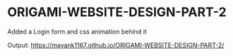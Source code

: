 # ORIGAMI-WEBSITE-DESIGN-PART-2

Added a Login form and css animation behind it

Output: https://mayank1167.github.io/ORIGAMI-WEBSITE-DESIGN-PART-2/

